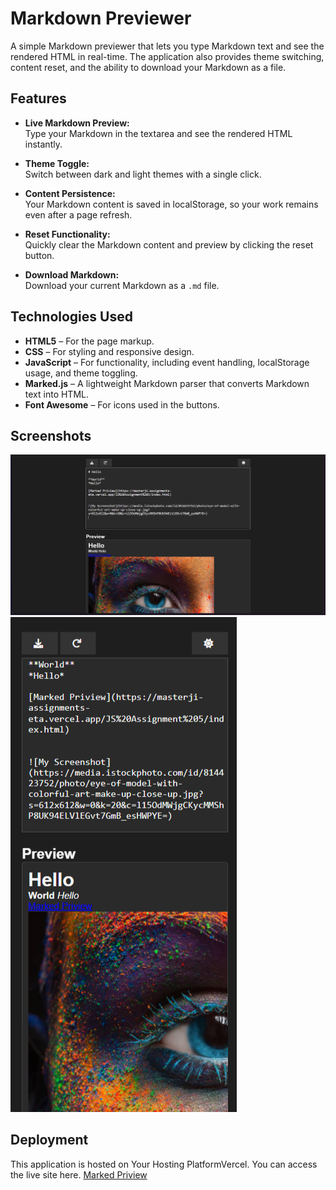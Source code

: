 # Markdown Previewer

A simple Markdown previewer that lets you type Markdown text and see the rendered HTML in real-time. The application also provides theme switching, content reset, and the ability to download your Markdown as a file.

## Features

- **Live Markdown Preview:**  
  Type your Markdown in the textarea and see the rendered HTML instantly.

- **Theme Toggle:**  
  Switch between dark and light themes with a single click.

- **Content Persistence:**  
  Your Markdown content is saved in localStorage, so your work remains even after a page refresh.

- **Reset Functionality:**  
  Quickly clear the Markdown content and preview by clicking the reset button.

- **Download Markdown:**  
  Download your current Markdown as a `.md` file.

## Technologies Used

- **HTML5** – For the page markup.
- **CSS** – For styling and responsive design.
- **JavaScript** – For functionality, including event handling, localStorage usage, and theme toggling.
- **Marked.js** – A lightweight Markdown parser that converts Markdown text into HTML.
- **Font Awesome** – For icons used in the buttons.

## Screenshots

![img](./images//1.png)
![img](./images//2.png)

## Deployment

This application is hosted on Your Hosting PlatformVercel. You can access the live site here.
[Marked Priview](https://masterji-assignments-eta.vercel.app/JS%20Assignment%205/index.html)

